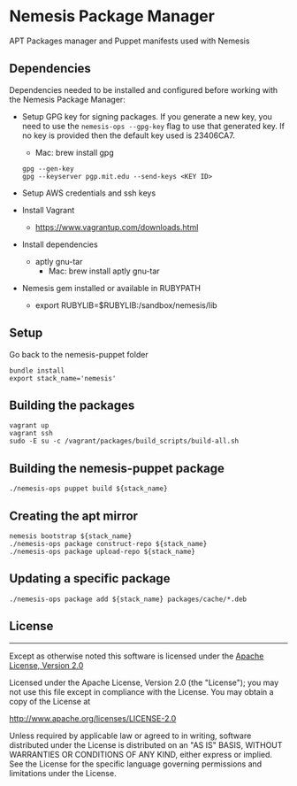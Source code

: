 # Nemesis Package Manager
APT Packages manager and Puppet manifests used with Nemesis


## Dependencies
Dependencies needed to be installed and configured before working with the Nemesis Package Manager:

  * Setup GPG key for signing packages. If you generate a new key, you need to use the `nemesis-ops --gpg-key` flag to use that generated key. If no key is provided then the default key used is 23406CA7.

    * Mac: brew install gpg

    ````
    gpg --gen-key
    gpg --keyserver pgp.mit.edu --send-keys <KEY ID>
    ````

  * Setup AWS credentials and ssh keys
  * Install Vagrant
    * https://www.vagrantup.com/downloads.html
  * Install dependencies
    -  aptly gnu-tar
        * Mac: brew install aptly gnu-tar
  * Nemesis gem installed or available in RUBYPATH
    *  export RUBYLIB=$RUBYLIB:/sandbox/nemesis/lib

## Setup

Go back to the nemesis-puppet folder

    bundle install
    export stack_name='nemesis'


## Building the packages

    vagrant up
    vagrant ssh
    sudo -E su -c /vagrant/packages/build_scripts/build-all.sh


## Building the nemesis-puppet package

    ./nemesis-ops puppet build ${stack_name}


## Creating the apt mirror

    nemesis bootstrap ${stack_name}
    ./nemesis-ops package construct-repo ${stack_name}
    ./nemesis-ops package upload-repo ${stack_name}


## Updating a specific package

    ./nemesis-ops package add ${stack_name} packages/cache/*.deb


## License
---
Except as otherwise noted this software is licensed under the [Apache License, Version 2.0](http://www.apache.org/licenses/LICENSE-2.0.html)

Licensed under the Apache License, Version 2.0 (the "License");
you may not use this file except in compliance with the License.
You may obtain a copy of the License at

  http://www.apache.org/licenses/LICENSE-2.0

Unless required by applicable law or agreed to in writing, software
distributed under the License is distributed on an "AS IS" BASIS,
WITHOUT WARRANTIES OR CONDITIONS OF ANY KIND, either express or implied.
See the License for the specific language governing permissions and
limitations under the License.
